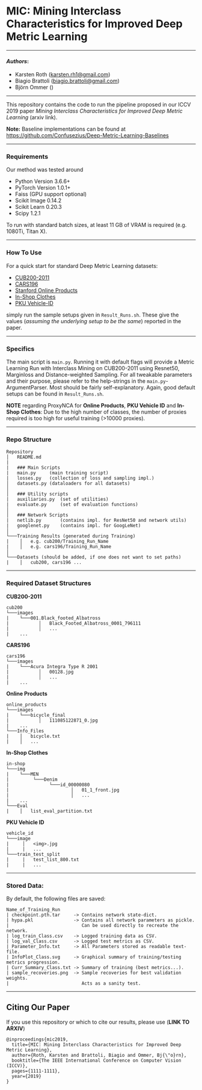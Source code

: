 # MIC: Mining Interclass Characteristics for Improved Deep Metric Learning
---
#### ___Authors___:
* Karsten Roth (karsten.rh1@gmail.com)
* Biagio Brattoli (biagio.brattoli@gmail.com)
* Björn Ommer ()

---
This repository contains the code to run the pipeline proposed in our ICCV 2019 paper _Mining Interclass Characteristics for Improved Deep Metric Learning_ (arxiv link).

**Note:** Baseline implementations can be found at https://github.com/Confusezius/Deep-Metric-Learning-Baselines

---
### Requirements
Our method was tested around
* Python Version 3.6.6+
* PyTorch Version 1.0.1+
* Faiss (GPU support optional)
* Scikit Image 0.14.2
* Scikit Learn 0.20.3
* Scipy 1.2.1

To run with standard batch sizes, at least 11 GB of VRAM is required (e.g. 1080Ti, Titan X).

---

### How To Use
For a quick start for standard Deep Metric Learning datasets:

* [CUB200-2011](http://www.vision.caltech.edu/visipedia/CUB-200.html)
* [CARS196](https://ai.stanford.edu/~jkrause/cars/car_dataset.html)
* [Stanford Online Products](http://cvgl.stanford.edu/projects/lifted_struct/)
* [In-Shop Clothes](http://mmlab.ie.cuhk.edu.hk/projects/DeepFashion/InShopRetrieval.html)
* [PKU Vehicle-ID](https://www.pkuml.org/resources/pku-vds.html)


simply run the sample setups given in `Result_Runs.sh`. These give the values (*assuming the underlying setup to be the same*) reported in the paper.  

---

### Specifics
The main script is `main.py`. Running it with default flags will provide a Metric Learning Run with Interclass Mining on CUB200-2011 using Resnet50, Marginloss and Distance-weighted Sampling. For all tweakable parameters and their purpose, please refer to the help-strings in the `main.py`-ArgumentParser. Most should be fairly self-explanatory. Again, good default setups can be found in `Result_Runs.sh`.   

__NOTE__ regarding ProxyNCA for __Online Products__, __PKU Vehicle ID__ and __In-Shop Clothes__: Due to the high number of classes, the number of proxies required is too high for useful training (>10000 proxies).


---

### Repo Structure
```
Repository
│   README.md
|
|   ### Main Scripts
|   main.py     (main training script)
|   losses.py   (collection of loss and sampling impl.)
│   datasets.py (dataloaders for all datasets)
│   
│   ### Utility scripts
|   auxiliaries.py  (set of utilities)
|   evaluate.py     (set of evaluation functions)
│   
│   ### Network Scripts
|   netlib.py       (contains impl. for ResNet50 and network utils)
|   googlenet.py    (contains impl. for GoogLeNet)
│   
└───Training Results (generated during Training)
|    │   e.g. cub200/Training_Run_Name
|    │   e.g. cars196/Training_Run_Name
│   
└───Datasets (should be added, if one does not want to set paths)
|    │   cub200, cars196 ...
```

---


### Required Dataset Structures
__CUB200-2011__
```
cub200
└───images
|    └───001.Black_footed_Albatross
|           │   Black_Footed_Albatross_0001_796111
|           │   ...
|    ...
```

__CARS196__
```
cars196
└───images
|    └───Acura Integra Type R 2001
|           │   00128.jpg
|           │   ...
|    ...
```

__Online Products__
```
online_products
└───images
|    └───bicycle_final
|           │   111085122871_0.jpg
|    ...
└───Info_Files
|    │   bicycle.txt
|    │   ...
```

__In-Shop Clothes__
```
in-shop
└───img
|    └───MEN
|         └───Denim
|               └───id_00000080
|                       │   01_1_front.jpg
|                       │   ...
|    ...
└───Eval
|    │   list_eval_partition.txt
```


__PKU Vehicle ID__
```
vehicle_id
└───image
|     │   <img>.jpg
|     |   ...
└───train_test_split
|     |   test_list_800.txt
|     |   ...
```

---

### Stored Data:
By default, the following files are saved:
```
Name_of_Training_Run
| checkpoint.pth.tar     -> Contains network state-dict.
| hypa.pkl               -> Contains all network parameters as pickle.
|                           Can be used directly to recreate the network.
| log_train_Class.csv    -> Logged training data as CSV.                      
| log_val_Class.csv      -> Logged test metrics as CSV.                    
| Parameter_Info.txt     -> All Parameters stored as readable text-file.
| InfoPlot_Class.svg     -> Graphical summary of training/testing metrics progression.
| Curr_Summary_Class.txt -> Summary of training (best metrics...).                      
| sample_recoveries.png  -> Sample recoveries for best validation weights.
|                           Acts as a sanity test.
```

---

## Citing Our Paper
If you use this repository or which to cite our results, please use (**LINK TO ARXIV**)
```
@inproceedings{mic2019,
  title={MIC: Mining Interclass Characteristics for Improved Deep Metric Learning},
  author={Roth, Karsten and Brattoli, Biagio and Ommer, Bj{\"o}rn},
  booktitle={The IEEE International Conference on Computer Vision (ICCV)},
  pages={1111-1111},
  year={2019}
}
```
